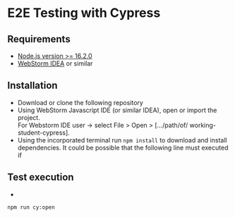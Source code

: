 # E2E Testing with Cypress


## Requirements
* [Node.js version >= 16.2.0](https://nodejs.org/en/)
* [WebStorm IDEA](https://www.jetbrains.com/webstorm/) or similar

## Installation
* Download or clone the following repository
* Using WebStorm Javascript IDE (or similar IDEA),  open or import the project. 
 <br>For Webstorm IDE user ->  select File > Open > […/path/of/ working-student-cypress].
* Using the incorporated terminal run ```npm install``` to download and install dependencies. It could be possible that the following line must executed if 

## Test execution
* 
```
npm run cy:open

```
 
